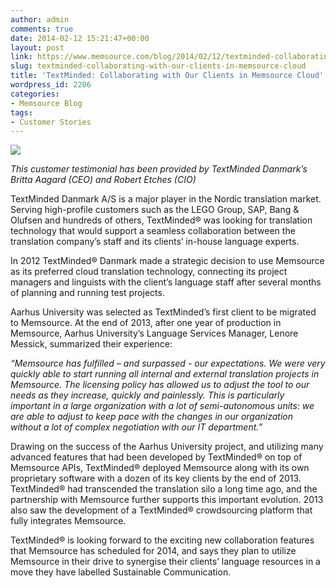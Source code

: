 ```yaml
---
author: admin
comments: true
date: 2014-02-12 15:21:47+00:00
layout: post
link: https://www.memsource.com/blog/2014/02/12/textminded-collaborating-with-our-clients-in-memsource-cloud/
slug: textminded-collaborating-with-our-clients-in-memsource-cloud
title: 'TextMinded: Collaborating with Our Clients in Memsource Cloud'
wordpress_id: 2206
categories:
- Memsource Blog
tags:
- Customer Stories
---
```


[![](/wp-content/uploads/2014/02/textminded-r-logo1.png)](/wp-content/uploads/2014/02/textminded-r-logo1.png)

_This customer testimonial has been provided by TextMinded Danmark’s Britta Aagard (CEO) and Robert Etches (CIO)_

TextMinded Danmark A/S is a major player in the Nordic translation market. Serving high-profile customers such as the LEGO Group, SAP, Bang & Olufsen and hundreds of others, TextMinded® was looking for translation technology that would support a seamless collaboration between the translation company’s staff and its clients’ in-house language experts.<!-- more -->

In 2012 TextMinded® Danmark made a strategic decision to use Memsource as its preferred cloud translation technology, connecting its project managers and linguists with the client’s language staff after several months of planning and running test projects.

Aarhus University was selected as TextMinded’s first client to be migrated to Memsource. At the end of 2013, after one year of production in Memsource, Aarhus University’s Language Services Manager, Lenore Messick, summarized their experience:

_“Memsource has fulfilled – and surpassed - our expectations. We were very quickly able to start running all internal and external translation projects in Memsource. The licensing policy has allowed us to adjust the tool to our needs as they increase, quickly and painlessly. This is particularly important in a large organization with a lot of semi-autonomous units: we are able to adjust to keep pace with the changes in our organization without a lot of complex negotiation with our IT department.”_

Drawing on the success of the Aarhus University project, and utilizing many advanced features that had been developed by TextMinded® on top of Memsource APIs, TextMinded® deployed Memsource along with its own proprietary software with a dozen of its key clients by the end of 2013. TextMinded® had transcended the translation silo a long time ago, and the partnership with Memsource further supports this important evolution. 2013 also saw the development of a TextMinded® crowdsourcing platform that fully integrates Memsource.

TextMinded® is looking forward to the exciting new collaboration features that Memsource has scheduled for 2014, and says they plan to utilize Memsource in their drive to synergise their clients’ language resources in a move they have labelled Sustainable Communication.
